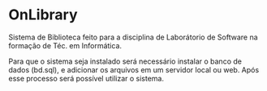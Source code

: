 # OnLibrary
<p>Sistema de Biblioteca feito para a disciplina de Laborátorio de Software na formação de Téc. em Informática.</p>
<p>Para que o sistema seja instalado será necessário instalar o banco de dados (bd.sql), e adicionar os arquivos em um servidor local ou web. Após esse  processo será possível utilizar o sistema.</p>
